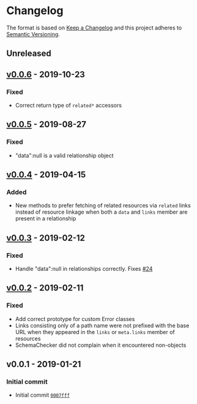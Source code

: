 # Changelog

The format is based on [Keep a Changelog](http://keepachangelog.com/en/1.0.0/)
and this project adheres to [Semantic Versioning](http://semver.org/spec/v2.0.0.html).

## Unreleased

## [v0.0.6](https://github.com/muellerbbm-vas/grivet/compare/v0.0.5...v0.0.6) - 2019-10-23

### Fixed

- Correct return type of `related*` accessors

## [v0.0.5](https://github.com/muellerbbm-vas/grivet/compare/v0.0.4...v0.0.5) - 2019-08-27

### Fixed

- "data":null is a valid relationship object

## [v0.0.4](https://github.com/muellerbbm-vas/grivet/compare/v0.0.3...v0.0.4) - 2019-04-15

### Added

- New methods to prefer fetching of related resources via `related` links instead of resource linkage when both a `data` and `links` member are present in a relationship

## [v0.0.3](https://github.com/muellerbbm-vas/grivet/compare/v0.0.2...v0.0.3) - 2019-02-12

### Fixed

- Handle "data":null in relationships correctly. Fixes [#24](https://github.com/muellerbbm-vas/grivet/issues/24)

## [v0.0.2](https://github.com/muellerbbm-vas/grivet/compare/v0.0.1...v0.0.2) - 2019-02-11

### Fixed

- Add correct prototype for custom Error classes
- Links consisting only of a path name were not prefixed with the base URL when they appeared in the `links` or `meta.links` member of resources
- SchemaChecker did not complain when it encountered non-objects

## v0.0.1 - 2019-01-21

### Initial commit

- Initial commit [`0007fff`](https://github.com/muellerbbm-vas/grivet/commit/0007fff0150f51842ed88d15346865df03fddf27)
